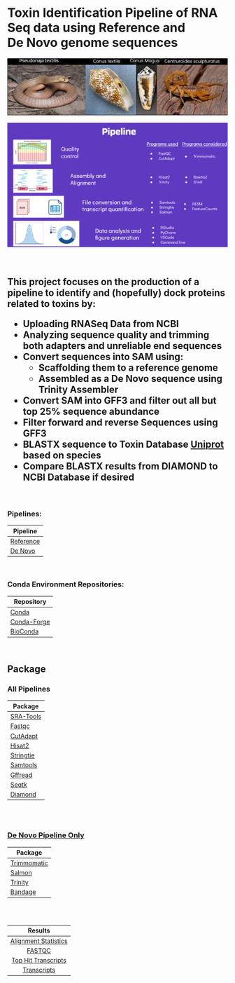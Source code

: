 <p>
  
<h1>Toxin Identification Pipeline of RNA Seq data using Reference and <br >
De Novo genome sequences </h1>



![Species](other/pngs/Species.png)

![Pipeline](https://github.com/RIT-Environmental-Genomics/Toxin-Identification-Pipeline/blob/main/other/pngs/Pipeline.png)
<br >
<br >
<br >
<h2>
This project focuses on the production of a pipeline to identify and (hopefully) dock proteins related to toxins by:

- Uploading RNASeq Data from NCBI
- Analyzing sequence quality and trimming both adapters and unreliable end sequences
- Convert sequences into SAM using:
  - Scaffolding them to a reference genome
  - Assembled as a De Novo sequence using Trinity Assembler
-  Convert SAM into GFF3 and filter out all but top 25% sequence abundance
-  Filter forward and reverse Sequences using GFF3
-  BLASTX sequence to Toxin Database [Uniprot](https://www.uniprot.org/) based on species 
-  Compare BLASTX results from DIAMOND to NCBI Database if desired
</h2>
<br >

### Pipelines:
|Pipeline|
| ------ |
|[Reference](https://github.com/RIT-Environmental-Genomics/Toxicology/blob/main/1.1_Reference_Pipeline/)|
|[De Novo](https://github.com/RIT-Environmental-Genomics/Toxicology/tree/main/1.2_De_Novo_Pipeline/)|

<br >

### Conda Environment Repositories: 
  
|Repository| 
|  ------ | 
|[Conda](https://anaconda.org/anaconda/conda)| 
|[Conda-Forge](https://conda-forge.org/)| 
|[BioConda](https://bioconda.github.io/)| 

<br >

## Package

### All Pipelines
|Package|
|  ------ |
|[SRA-Tools](https://github.com/ncbi/sra-tools)| 
|[Fastqc](https://bioconda.github.io/recipes/fastqc/README.html)|
|[CutAdapt](https://anaconda.org/bioconda/cutadapt)| 
|[Hisat2](https://anaconda.org/bioconda/hisat2)| 
|[Stringtie](https://anaconda.org/bioconda/stringtie)| 
|[Samtools](https://anaconda.org/bioconda/samtools)| 
|[Gffread](https://anaconda.org/bioconda/gffread)| 
|[Seqtk](https://anaconda.org/bioconda/seqtk)| 
|[Diamond](https://anaconda.org/bioconda/diamond)| 
<br >
<br >

### [De Novo Pipeline Only](https://github.com/RIT-Environmental-Genomics/Toxin-Identification-Pipeline/blob/main/1.2_De_Novo_Pipeline/README.md)
|Package|
|  ------ | 
|[Trimmomatic](https://github.com/usadellab/Trimmomatic)|
|[Salmon](https://combine-lab.github.io/salmon/getting_started/)| 
|[Trinity](https://combine-lab.github.io/salmon/getting_started/)| 
|[Bandage](https://rrwick.github.io/Bandage/)| 

<br >
<br >

|Results|
|:-:|
|[Alignment Statistics](https://github.com/RIT-Environmental-Genomics/Toxin-Identification-Pipeline/tree/main/Results/Alignment_Statistics)|
|[FASTQC](https://rit-environmental-genomics.github.io/Toxin-Identification-Pipeline/Results/FASTQC/index.html)|
|[Top Hit Transcripts](https://github.com/RIT-Environmental-Genomics/Toxin-Identification-Pipeline/tree/main/Results/Transcripts)|
|[Transcripts](https://github.com/RIT-Environmental-Genomics/Toxin-Identification-Pipeline/tree/main/Results/TPM)|


</p>
